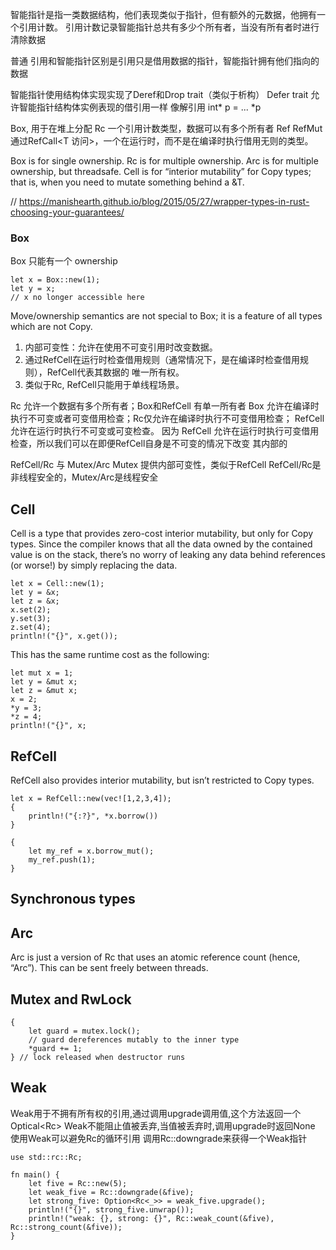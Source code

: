 智能指针是指一类数据结构，他们表现类似于指针，但有额外的元数据，他拥有一个引用计数。
引用计数记录智能指针总共有多少个所有者，当没有所有者时进行清除数据

普通 引用和智能指针区别是引用只是借用数据的指针，智能指针拥有他们指向的数据

智能指针使用结构体实现实现了Deref和Drop trait（类似于析构）
Defer trait 允许智能指针结构体实例表现的借引用一样 像解引用 int* p = ...  *p

Box<T>, 用于在堆上分配
Rc<T> 一个引用计数类型，数据可以有多个所有者
Ref<T> RefMut<T> 通过RefCall<T 访问>，一个在运行时，而不是在编译时执行借用无则的类型。


Box<T> is for single ownership.
Rc<T> is for multiple ownership.
Arc<T> is for multiple ownership, but threadsafe.
Cell<T> is for “interior mutability” for Copy types; that is, when you need to mutate something behind a &T.

// https://manishearth.github.io/blog/2015/05/27/wrapper-types-in-rust-choosing-your-guarantees/


### Box<T>
Box<T> 只能有一个 ownership 
```
let x = Box::new(1);
let y = x;
// x no longer accessible here
```
Move/ownership semantics are not special to Box<T>; it is a feature of all types which are not Copy.

1. 内部可变性：允许在使用不可变引用时改变数据。
2. 通过RefCell<T>在运行时检查借用规则（通常情况下，是在编译时检查借用规则），RefCell<T>代表其数据的
   唯一所有权。
3. 类似于Rc<T>, RefCell<T>只能用于单线程场景。

Rc<T> 允许一个数据有多个所有者；Box<T>和RefCell<T> 有单一所有者
Box<T> 允许在编译时执行不可变或者可变借用检查；Rc<T>仅允许在编译时执行不可变借用检查；
RefCell<T> 允许在运行时执行不可变或可变检查。
因为 RefCell<T> 允许在运行时执行可变借用检查，所以我们可以在即便RefCell<T>自身是不可变的情况下改变
其内部的

RefCell<T>/Rc<T> 与 Mutex<T>/Arc<T>
Mutex<T> 提供内部可变性，类似于RefCell
RefCell<T>/Rc<T>是非线程安全的，Mutex<T>/Arc<T>是线程安全

## Cell<T>
Cell<T> is a type that provides zero-cost interior mutability, but only for Copy types. Since the compiler knows that all the data owned by the contained value is on the stack, there’s no worry of leaking any data behind references (or worse!) by simply replacing the data.
```
let x = Cell::new(1);
let y = &x;
let z = &x;
x.set(2);
y.set(3);
z.set(4);
println!("{}", x.get());
```
This has the same runtime cost as the following:
```
let mut x = 1;
let y = &mut x;
let z = &mut x;
x = 2;
*y = 3;
*z = 4;
println!("{}", x;
```
## RefCell<T>
RefCell<T> also provides interior mutability, but isn’t restricted to Copy types.
```
let x = RefCell::new(vec![1,2,3,4]);
{
    println!("{:?}", *x.borrow())
}

{
    let my_ref = x.borrow_mut();
    my_ref.push(1);
}
```

## Synchronous types
## Arc<T>
Arc<T> is just a version of Rc<T> that uses an atomic reference count (hence, “Arc”). This can be sent freely between threads.

## Mutex<T> and RwLock<T>
```
{
    let guard = mutex.lock();
    // guard dereferences mutably to the inner type
    *guard += 1;
} // lock released when destructor runs

```

## Weak
Weak用于不拥有所有权的引用,通过调用upgrade调用值,这个方法返回一个Optical<Rc<T>>
Weak不能阻止值被丢弃,当值被丢弃时,调用upgrade时返回None
使用Weak可以避免Rc的循环引用
调用Rc::downgrade来获得一个Weak指针

```
use std::rc::Rc;
 
fn main() {
    let five = Rc::new(5);
    let weak_five = Rc::downgrade(&five);
    let strong_five: Option<Rc<_>> = weak_five.upgrade();
    println!("{}", strong_five.unwrap());
    println!("weak: {}, strong: {}", Rc::weak_count(&five), Rc::strong_count(&five));
}

```




